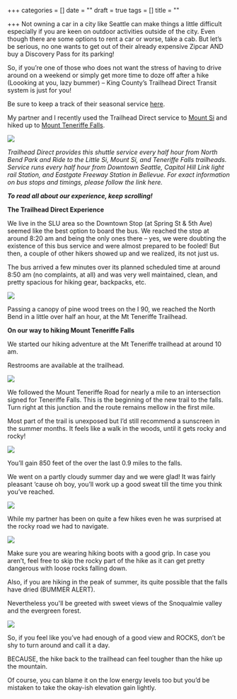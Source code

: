 +++
categories = []
date = ""
draft = true
tags = []
title = ""

+++
Not owning a car in a city like Seattle can make things a little difficult especially if you are keen on outdoor activities outside of the city. Even though there are some options to rent a car or worse, take a cab. But let’s be serious, no one wants to get out of their already expensive Zipcar AND buy a Discovery Pass for its parking!

So, if you’re one of those who does not want the stress of having to drive around on a weekend or simply get more time to doze off after a hike (Loooking at you, lazy bummer) – King County’s Trailhead Direct Transit system is just for you!

Be sure to keep a track of their seasonal service [here](https://trailheaddirect.org/).

My partner and I recently used the Trailhead Direct service to [Mount Si](https://www.wta.org/go-hiking/hikes/mount-si) and hiked up to [Mount Teneriffe Falls](https://www.wta.org/go-hiking/hikes/teneriffe-falls).

![](/uploads/img_1713.jpg)

_Trailhead Direct provides this shuttle service every half hour from North Bend Park and Ride to the Little Si, Mount Si, and Teneriffe Falls trailheads. Service runs every half hour from Downtown Seattle, Capitol Hill Link light rail Station, and Eastgate Freeway Station in Bellevue. For exact information on bus stops and timings, please follow the link here._

**_To read all about our experience, keep scrolling!_**

**The Trailhead Direct Experience**

We live in the SLU area so the Downtown Stop (at Spring St & 5th Ave) seemed like the best option to board the bus. We reached the stop at around 8:20 am and being the only ones there – yes, we were doubting the existence of this bus service and were almost prepared to be fooled! But then, a couple of other hikers showed up and we realized, its not just us.

The bus arrived a few minutes over its planned scheduled time at around 8:50 am (no complaints, at all) and was very well maintained, clean, and pretty spacious for hiking gear, backpacks, etc.

![](/uploads/img_20220827_092850.jpg)

Passing a canopy of pine wood trees on the I 90, we reached the North Bend in a little over half an hour, at the Mt Teneriffe Trailhead.

**On our way to hiking Mount Teneriffe Falls**

We started our hiking adventure at the Mt Teneriffe trailhead at around 10 am.

Restrooms are available at the trailhead.

![](/uploads/img_1709.jpg)

We followed the Mount Teneriffe Road for nearly a mile to an intersection signed for Teneriffe Falls. This is the beginning of the new trail to the falls. Turn right at this junction and the route remains mellow in the first mile.

Most part of the trail is unexposed but I’d still recommend a sunscreen in the summer months. It feels like a walk in the woods, until it gets rocky and rocky!

![](/uploads/img_1688.jpg)

You’ll gain 850 feet of the over the last 0.9 miles to the falls.

We went on a partly cloudy summer day and we were glad! It was fairly pleasant ‘cause oh boy, you’ll work up a good sweat till the time you think you’ve reached.

![](/uploads/img_1632.jpg)

While my partner has been on quite a few hikes even he was surprised at the rocky road we had to navigate. 

![](/uploads/img_1699.jpg)

Make sure you are wearing hiking boots with a good grip. In case you aren’t, feel free to skip the rocky part of the hike as it can get pretty dangerous with loose rocks falling down.

Also, if you are hiking in the peak of summer, its quite possible that the falls have dried (BUMMER ALERT). 

Nevertheless you'll be greeted with sweet views of the Snoqualmie valley and the evergreen forest. 

![](/uploads/img_1645.jpg)

So, if you feel like you’ve had enough of a good view and ROCKS, don’t be shy to turn around and call it a day.

BECAUSE, the hike back to the trailhead can feel tougher than the hike up the mountain.

Of course, you can blame it on the low energy levels too but you’d be mistaken to take the okay-ish elevation gain lightly.